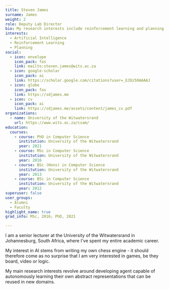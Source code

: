 ```yaml
---
title: Steven James
surname: James
weight: 2
role: Deputy Lab Director
bio: My research interests include reinforcement learning and planning.
interests:
  - Artificial Intelligence
  - Reinforcement Learning
  - Planning
social:
  - icon: envelope
    icon_pack: fas
    link: mailto:steven.james@wits.ac.za
  - icon: google-scholar
    icon_pack: ai
    link: https://scholar.google.com/citations?user=_EJDz50AAAAJ
  - icon: globe
    icon_pack: fas
    link: https://sdjames.me
  - icon: cv
    icon_pack: ai
    link: https://sdjames.me/assets/content/james_cv.pdf
organizations:
  - name: University of the Witwatersrand
    url: https://www.wits.ac.za/csam/
education:
  courses:
    - course: PhD in Computer Science
      institution: University of the Witwatersrand
      year: 2021
    - course: MSc in Computer Science
      institution: University of the Witwatersrand
      year: 2016
    - course: BSc (Hons) in Computer Science
      institution: University of the Witwatersrand
      year: 2013
    - course: BSc in Computer Science
      institution: University of the Witwatersrand
      year: 2012
superuser: false
user_groups:
  - Alumni
  - Faculty 
highlight_name: true
grad_info: MSc, 2016; PhD, 2021

---
```


I am a senior lecturer at the University of the Witwatersrand in Johannesburg, South Africa, where I've spent my entire academic career.

My interest in AI stems from writing my own chess engine - it should therefore come as no surprise that I am very interested in games, be they board, video or logic.

My main research interests revolve around developing agent capable of autonomously learning their own abstract representations that can be reused in new domains.  
